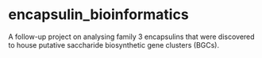 # encapsulin_bioinformatics

A follow-up project on analysing family 3 encapsulins that were discovered to house putative saccharide biosynthetic gene clusters (BGCs).

